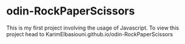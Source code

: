 # odin-RockPaperScissors
This is my first project involving the usage of Javascript.
To view this project head to KarimElbasiouni.github.io/odin-RockPaperScissors
